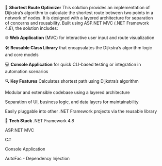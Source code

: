 🚀 **Shortest Route Optimizer**
This solution provides an implementation of Dijkstra’s algorithm to calculate the shortest route between two points in a network of nodes. It is designed with a layered architecture for separation of concerns and reusability. Built using ASP.NET MVC (.NET Framework 4.8), the solution includes:

🌐 **Web Application** (MVC) for interactive user input and route visualization

🛠 **Reusable Class Library** that encapsulates the Dijkstra’s algorithm logic and core models

💻 **Console Application** for quick CLI-based testing or integration in automation scenarios

🔍 **Key Features**
Calculates shortest path using Dijkstra’s algorithm

Modular and extensible codebase using a layered architecture

Separation of UI, business logic, and data layers for maintainability

Easily pluggable into other .NET Framework projects via the reusable library

🧱 **Tech Stack**
.NET Framework 4.8

ASP.NET MVC

C#

Console Application

AutoFac - Dependency Injection 
